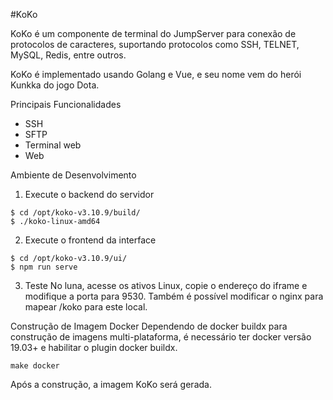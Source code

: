 
#KoKo

KoKo é um componente de terminal do JumpServer para conexão de protocolos de caracteres, suportando protocolos como SSH, TELNET, MySQL, Redis, entre outros.

KoKo é implementado usando Golang e Vue, e seu nome vem do herói Kunkka do jogo Dota.

Principais Funcionalidades

- SSH
- SFTP
- Terminal web
- Web

Ambiente de Desenvolvimento

1. Execute o backend do servidor

```shell
$ cd /opt/koko-v3.10.9/build/
$ ./koko-linux-amd64
```

2. Execute o frontend da interface
```shell
$ cd /opt/koko-v3.10.9/ui/
$ npm run serve

```

3. Teste
No luna, acesse os ativos Linux, copie o endereço do iframe e modifique a porta para 9530. Também é possível modificar o nginx para mapear /koko para este local.

Construção de Imagem Docker
Dependendo de docker buildx para construção de imagens multi-plataforma, é necessário ter docker versão 19.03+ e habilitar o plugin docker buildx.

```shell
make docker
```
Após a construção, a imagem KoKo será gerada.
